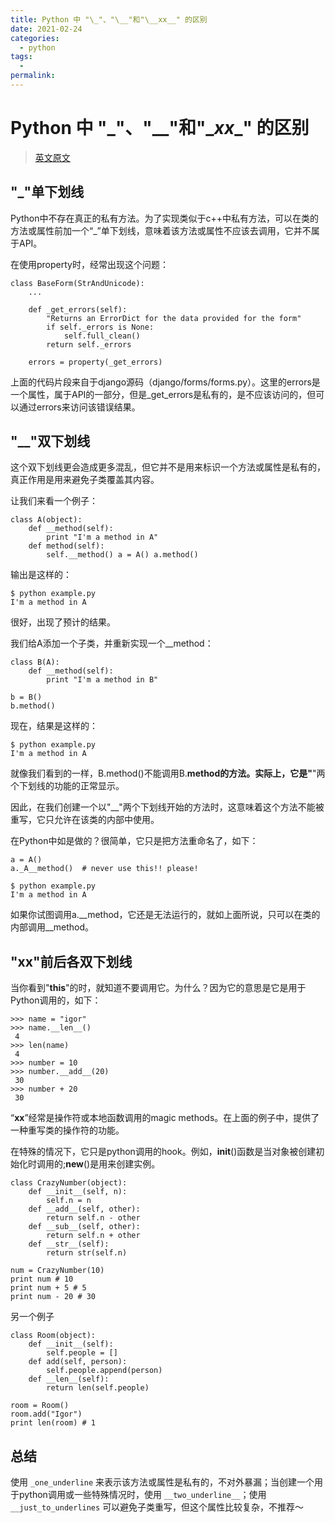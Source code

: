 ```yaml
---
title: Python 中 "\_"、"\__"和"\__xx__" 的区别
date: 2021-02-24
categories:
  - python
tags:
  - 
permalink:
---
```


# Python 中 "\_"、"\__"和"\__xx__" 的区别
> [英文原文](http://igorsobreira.com/2010/09/16/difference-between-one-underline-and-two-underlines-in-python.html)

## "_"单下划线
Python中不存在真正的私有方法。为了实现类似于c++中私有方法，可以在类的方法或属性前加一个“_”单下划线，意味着该方法或属性不应该去调用，它并不属于API。

在使用property时，经常出现这个问题：
```
class BaseForm(StrAndUnicode):
    ...
    
    def _get_errors(self):
        "Returns an ErrorDict for the data provided for the form"
        if self._errors is None:
            self.full_clean()
        return self._errors
    
    errors = property(_get_errors)
```
上面的代码片段来自于django源码（django/forms/forms.py）。这里的errors是一个属性，属于API的一部分，但是_get_errors是私有的，是不应该访问的，但可以通过errors来访问该错误结果。

## "__"双下划线
这个双下划线更会造成更多混乱，但它并不是用来标识一个方法或属性是私有的，真正作用是用来避免子类覆盖其内容。

让我们来看一个例子：
```
class A(object): 
    def __method(self): 
        print "I'm a method in A" 
    def method(self): 
        self.__method() a = A() a.method()
```
输出是这样的：
```
$ python example.py 
I'm a method in A
```
很好，出现了预计的结果。

我们给A添加一个子类，并重新实现一个__method：
```
class B(A): 
    def __method(self): 
        print "I'm a method in B" 

b = B() 
b.method()
```
现在，结果是这样的：
```
$ python example.py
I'm a method in A
```
就像我们看到的一样，B.method()不能调用B.__method的方法。实际上，它是"__"两个下划线的功能的正常显示。

因此，在我们创建一个以"__"两个下划线开始的方法时，这意味着这个方法不能被重写，它只允许在该类的内部中使用。

在Python中如是做的？很简单，它只是把方法重命名了，如下： 
```
a = A()
a._A__method()  # never use this!! please!
```
```
$ python example.py 
I'm a method in A
```
如果你试图调用a.__method，它还是无法运行的，就如上面所说，只可以在类的内部调用__method。

## "__xx__"前后各双下划线
当你看到"__this__"的时，就知道不要调用它。为什么？因为它的意思是它是用于Python调用的，如下：
```
>>> name = "igor" 
>>> name.__len__()
 4 
>>> len(name)
 4 
>>> number = 10 
>>> number.__add__(20) 
 30 
>>> number + 20
 30
```
“__xx__”经常是操作符或本地函数调用的magic methods。在上面的例子中，提供了一种重写类的操作符的功能。

在特殊的情况下，它只是python调用的hook。例如，__init__()函数是当对象被创建初始化时调用的;__new__()是用来创建实例。
```
class CrazyNumber(object):
    def __init__(self, n): 
        self.n = n 
    def __add__(self, other): 
        return self.n - other 
    def __sub__(self, other): 
        return self.n + other 
    def __str__(self): 
        return str(self.n) 

num = CrazyNumber(10) 
print num # 10
print num + 5 # 5
print num - 20 # 30
```
另一个例子
```
class Room(object):
    def __init__(self): 
        self.people = [] 
    def add(self, person): 
        self.people.append(person) 
    def __len__(self): 
        return len(self.people)
 
room = Room() 
room.add("Igor") 
print len(room) # 1
```

## 总结
使用 ```_one_underline``` 来表示该方法或属性是私有的，不对外暴漏；当创建一个用于python调用或一些特殊情况时，使用 ```__two_underline__```；使用 ```__just_to_underlines``` 可以避免子类重写，但这个属性比较复杂，不推荐～